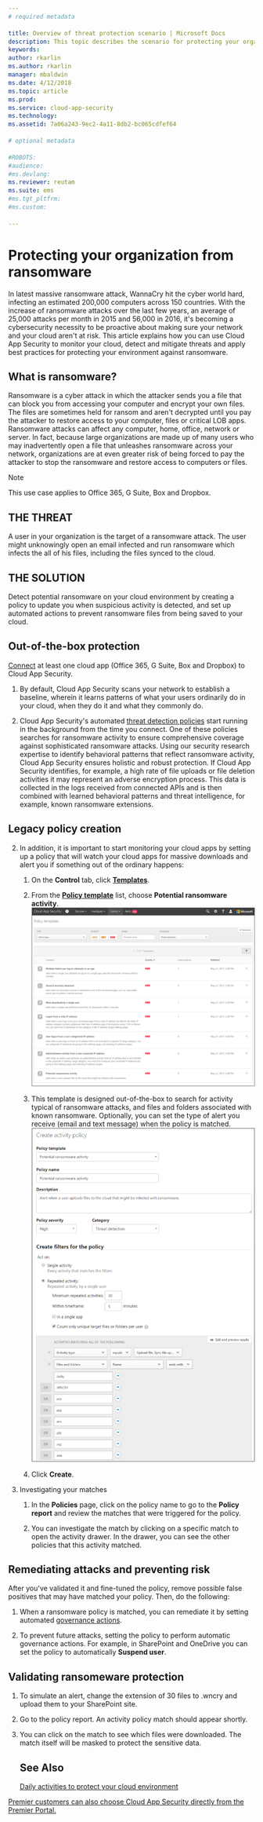 ```yaml
---
# required metadata

title: Overview of threat protection scenario | Microsoft Docs
description: This topic describes the scenario for protecting your organization against threats in your cloud environment.
keywords:
author: rkarlin
ms.author: rkarlin
manager: mbaldwin
ms.date: 4/12/2018
ms.topic: article
ms.prod:
ms.service: cloud-app-security
ms.technology:
ms.assetid: 7a06a243-9ec2-4a11-8db2-bc065cdfef64

# optional metadata

#ROBOTS:
#audience:
#ms.devlang:
ms.reviewer: reutam
ms.suite: ems
#ms.tgt_pltfrm:
#ms.custom:

---
```


# Protecting your organization from ransomware

In latest massive ransomware attack, WannaCry hit the cyber world hard, infecting an estimated 200,000 computers across 150 countries. With the increase of ransomware attacks over the last few years, an average of 25,000 attacks per month in 2015 and 56,000 in 2016, it's becoming a cybersecurity necessity to be proactive about making sure your network and your cloud aren't at risk. This article explains how you can use Cloud App Security to monitor your cloud, detect and mitigate threats and apply best practices for protecting your environment against ransomware.

## What is ransomware?
Ransomware is a cyber attack in which the attacker sends you a file that can block you from accessing your computer and encrypt your own files. The files are sometimes held for ransom and aren't decrypted until you pay the attacker to restore access to your computer, files or critical LOB apps. Ransomware attacks can affect any computer, home, office, network or server. In fact, because large organizations are made up of many users who may inadvertently open a file that unleashes ransomware across your network, organizations are at even greater risk of being forced to pay the attacker to stop the ransomware and restore access to computers or files.

>[!NOTE]
> This use case applies to Office 365, G Suite, Box and Dropbox.

## THE THREAT
A user in your organization is the target of a ransomware attack. The user might unknowingly open an email infected and run ransomware which infects the all of his files, including the files synced to the cloud.

## THE SOLUTION
Detect potential ransomware on your cloud environment by creating a policy to update you when suspicious activity is detected, and set up automated actions to prevent ransomware files from being saved to your cloud.

## Out-of-the-box protection

[Connect](enable-instant-visibility-protection-and-governance-actions-for-your-apps.md) at least one cloud app (Office 365, G Suite, Box and Dropbox) to Cloud App Security.

1.	By default, Cloud App Security scans your network to establish a baseline, wherein it learns patterns of what your users ordinarily do in your cloud, when they do it and what they commonly do. 

2. Cloud App Security's automated [threat detection policies](anomaly-detection-policy.md) start running in the background from the time you connect. One of these policies searches for ransomware activity to ensure comprehensive coverage against sophisticated ransomware attacks. Using our security research expertise to identify behavioral patterns that reflect ransomware activity, Cloud App Security ensures holistic and robust protection. If Cloud App Security identifies, for example, a high rate of file uploads or file deletion activities it may represent an adverse encryption process. This data is collected in the logs received from connected APIs and is then combined with learned behavioral patterns and threat intelligence, for example, known ransomware extensions. 

## Legacy policy creation

2. In addition, it is important to start monitoring your cloud apps by setting up a policy that will watch your cloud apps for massive downloads and alert you if something out of the ordinary happens:

    1. On the **Control** tab, click [**Templates**](policy-template-reference.md). 
   
    2. From the [**Policy template**](policy-template-reference.md) list, choose **Potential ransomware activity**. 
       ![template ransomware](./media/ransomware-template.png)
    3. This template is designed out-of-the-box to search for activity typical of ransomware attacks, and files and folders associated with known ransomware. Optionally, you can set the type of alert you receive (email and text message) when the policy is matched.
        ![template ransomware](./media/ransomware-template-fields.png)
    4. Click **Create**. 
   
     
2. Investigating your matches
    
    1. In the **Policies** page, click on the policy name to go to the **Policy report** and review the matches that were triggered for the policy.

    2. You can investigate the match by clicking on a specific match to open the activity drawer. In the drawer, you can see the other policies that this activity matched. 
     
## Remediating attacks and preventing risk

After you've validated it and fine-tuned the policy, remove possible false positives that may have matched your policy. Then, do the following: 
1. When a ransomware policy is matched, you can remediate it by setting automated [governance actions](governance-actions.md).

2. To prevent future attacks, setting the policy to perform automatic governance actions. For example, in SharePoint and OneDrive you can set the policy to automatically **Suspend user**.
 
 
## Validating ransomeware protection

1. To simulate an alert, change the extension of 30 files to .wncry and upload them to your SharePoint site.
3. Go to the policy report. An activity policy match should appear shortly. 
4. You can click on the match to see which files were downloaded. The match itself will be masked to protect the sensitive data. 



   ## See Also  
   [Daily activities to protect your cloud environment](daily-activities-to-protect-your-cloud-environment.md)   

[Premier customers can also choose Cloud App Security directly from the Premier Portal.](https://premier.microsoft.com/)  
  
  